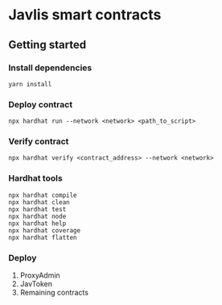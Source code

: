# Javlis smart contracts

## Getting started

### Install dependencies

```shell
yarn install
```

### Deploy contract

```shell
npx hardhat run --network <network> <path_to_script>
```

### Verify contract

```shell
npx hardhat verify <contract_address> --network <network>
```

### Hardhat tools

```shell
npx hardhat compile
npx hardhat clean
npx hardhat test
npx hardhat node
npx hardhat help
npx hardhat coverage
npx hardhat flatten
```

### Deploy

1. ProxyAdmin
2. JavToken
3. Remaining contracts


